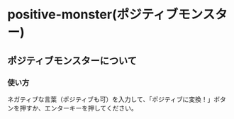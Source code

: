# positive-monster(ポジティブモンスター)

## ポジティブモンスターについて
### 使い方

ネガティブな言葉（ポジティブも可）を入力して、「ポジティブに変換！」ボタンを押すか、エンターキーを押してください。
